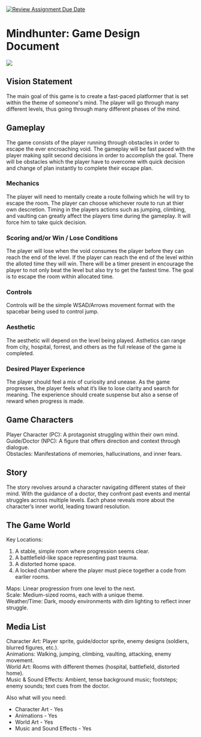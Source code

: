 [![Review Assignment Due Date](https://classroom.github.com/assets/deadline-readme-button-22041afd0340ce965d47ae6ef1cefeee28c7c493a6346c4f15d667ab976d596c.svg)](https://classroom.github.com/a/RUW5rPtF)
# Mindhunter: Game Design Document

<img src="Video Assets/Game Jam Mindhunter.mp4"/>

## Vision Statement
The main goal of this game is to create a fast-paced platformer that is set within the theme of someone's mind. The player will go through many different levels, thus going through many different phases of the mind. 

## Gameplay 
The game consists of the player running through obstacles in order to escape the ever encroaching void. The gameplay will be fast paced with the player making split second decisions in order to accomplish the goal. There will be obstacles which the player have to overcome with quick decision and change of plan instantly to complete their escape plan. 

### Mechanics
The player will need to mentally create a route follwing which he will try to escape the room. The player can choose whichever route to run at thier own descretion. Timing in the players actions such as jumping, climbing, and vaulting can greatly affect the players time during the gameplay. It will force him to take quick decision.  

### Scoring and/or Win / Lose Conditions
The player will lose when the void consumes the player before they can reach the end of the level. If the player can reach the end of the level within the alloted time they will win. There will be a timer present in encourage the player to not only beat the level but also try to get the fastest time. The goal is to escape the room within allocated time.

### Controls
Controls will be the simple WSAD/Arrows movement format with the spacebar being used to control jump.

### Aesthetic
The aesthetic will depend on the level being played. Asthetics can range from city, hospital, forrest, and others as the full release of the game is completed. 

### Desired Player Experience
The player should feel a mix of curiosity and unease. As the game progresses, the player feels what it’s like to lose clarity and search for meaning. The experience should create suspense but also a sense of reward when progress is made.

## Game Characters
Player Character (PC): A protagonist struggling within their own mind.<br />
Guide/Doctor (NPC): A figure that offers direction and context through dialogue.<br />
Obstacles: Manifestations of memories, hallucinations, and inner fears.<br />

## Story
The story revolves around a character navigating different states of their mind. With the guidance of a doctor, they confront past events and mental struggles across multiple levels. Each phase reveals more about the character’s inner world, leading toward resolution.

## The Game World
Key Locations:
  1. A stable, simple room where progression seems clear.
  2. A battlefield-like space representing past trauma.
  3. A distorted home space.
  4. A locked chamber where the player must piece together a code from earlier rooms.<br />
  
Maps: Linear progression from one level to the next.<br />
Scale: Medium-sized rooms, each with a unique theme.<br />
Weather/Time: Dark, moody environments with dim lighting to reflect inner struggle.<br />
  
## Media List
Character Art: Player sprite, guide/doctor sprite, enemy designs (soldiers, blurred figures, etc.).<br />
Animations: Walking, jumping, climbing, vaulting, attacking, enemy movement.<br />
World Art: Rooms with different themes (hospital, battlefield, distorted home).<br />
Music & Sound Effects: Ambient, tense background music; footsteps; enemy sounds; text cues from the doctor.<br />

Also what will you need:
* Character Art - Yes
* Animations - Yes
* World Art - Yes
* Music and Sound Effects - Yes
